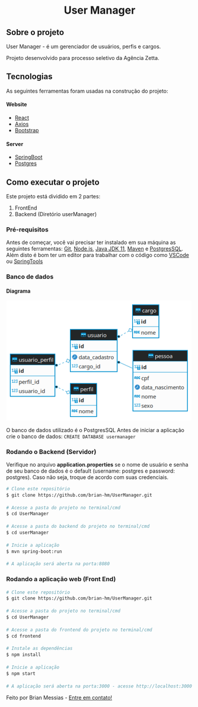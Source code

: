 <h1 align="center">
    User Manager
</h1>


## Sobre o projeto

User Manager - é um gerenciador de usuários, perfis e cargos.



Projeto desenvolvido para processo seletivo da Agência Zetta.

## Tecnologias

As seguintes ferramentas foram usadas na construção do projeto:

#### **Website**

- [React][reactjs]
- [Axios][axios]
- [Bootstrap][bootstrap]

#### **Server**

  - [SpringBoot][spring]
  - [Postgres][postgres]

##  Como executar o projeto

Este projeto está dividido em 2 partes:
1. FrontEnd
2. Backend (Diretório userManager)

### Pré-requisitos

Antes de começar, você vai precisar ter instalado em sua máquina as seguintes ferramentas:
[Git](https://git-scm.com), [Node.js][nodejs], [Java JDK 11][java-11], [Maven][maven] e [PostgresSQL][postgres].
Além disto é bom ter um editor para trabalhar com o código como [VSCode][vscode] ou [SpringTools][springtools]

###  Banco de dados
#### Diagrama
<img alt="diagrama" title="#diagrama" src="./assets/DiagramaER.png" width="500px" />

O banco de dados utilizado é o PostgresSQL
Antes de iniciar a aplicação crie o banco de dados: `CREATE DATABASE usermanager`

###  Rodando o Backend (Servidor)
Verifique no arquivo **application.properties** se o nome de usuário e senha
de seu banco de dados é o default (username: postgres e password: postgres). Caso não seja, troque de acordo com suas credenciais.

```bash
# Clone este repositório
$ git clone https://github.com/brian-hm/UserManager.git

# Acesse a pasta do projeto no terminal/cmd
$ cd UserManager

# Acesse a pasta do backend do projeto no terminal/cmd
$ cd userManager

# Inicie a aplicação
$ mvn spring-boot:run

# A aplicação será aberta na porta:8080
```

###  Rodando a aplicação web (Front End)

```bash
# Clone este repositório
$ git clone https://github.com/brian-hm/UserManager.git

# Acesse a pasta do projeto no terminal/cmd
$ cd UserManager

# Acesse a pasta do frontend do projeto no terminal/cmd
$ cd frontend

# Instale as dependências
$ npm install

# Inicie a aplicação
$ npm start

# A aplicação será aberta na porta:3000 - acesse http://localhost:3000
```




Feito por Brian Messias - [Entre em contato!](https://www.linkedin.com/in/brian-messias-9962051a5/)

[axios]: https://github.com/axios/axios
[bootstrap]: https://getbootstrap.com/
[spring]: https://spring.io/projects/spring-boot
[reactjs]: https://reactjs.org
[vscode]: https://code.visualstudio.com/
[postgres]: https://www.postgresql.org/
[maven]: https://maven.apache.org/download.cgi
[java-11]: https://openjdk.java.net/projects/jdk/11/
[nodejs]: https://nodejs.org/en/
[springtools]: https://spring.io/tools